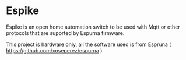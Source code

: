 # Espike
Espike is an open home automation switch to be used with Mqtt or other protocols that are suported by Espurna firmware.

This project is hardware only, all the software used is from Espruna ( https://github.com/xoseperez/espurna )
